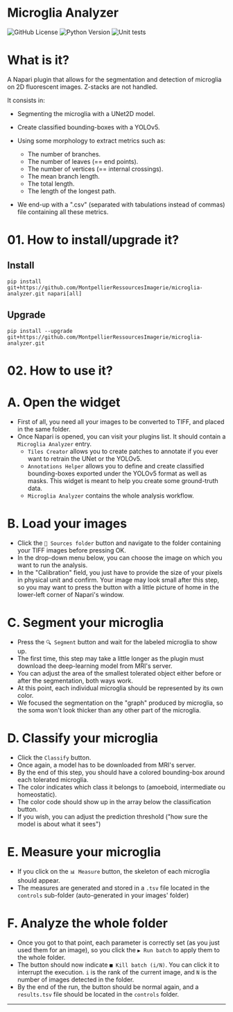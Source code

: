 # Microglia Analyzer

![GitHub License](https://img.shields.io/github/license/MontpellierRessourcesImagerie/microglia-analyzer)
![Python Version](https://img.shields.io/badge/Python-3.9|3.10|3.11-blue?logo=python)
![Unit tests](https://img.shields.io/github/actions/workflow/status/MontpellierRessourcesImagerie/microglia-analyzer/test_and_deploy.yml?logo=pytest&label=tests)

# What is it?

A Napari plugin that allows for the segmentation and detection of microglia on 2D fluorescent images.
Z-stacks are not handled.

It consists in:
- Segmenting the microglia with a UNet2D model.
- Create classified bounding-boxes with a YOLOv5.
- Using some morphology to extract metrics such as:
    - The number of branches.
    - The number of leaves (== end points).
    - The number of vertices (== internal crossings).
    - The mean branch length.
    - The total length.
    - The length of the longest path.
    
- We end-up with a ".csv" (separated with tabulations instead of commas) file containing all these metrics.

# 01. How to install/upgrade it?

## Install

```
pip install git+https://github.com/MontpellierRessourcesImagerie/microglia-analyzer.git napari[all]
```

## Upgrade

```
pip install --upgrade git+https://github.com/MontpellierRessourcesImagerie/microglia-analyzer.git
```

# 02. How to use it?

# A. Open the widget

- First of all, you need all your images to be converted to TIFF, and placed in the same folder.
- Once Napari is opened, you can visit your plugins list. It should contain a `Microglia Analyzer` entry.
    - `Tiles Creator` allows you to create patches to annotate if you ever want to retrain the UNet or the YOLOv5.
    - `Annotations Helper` allows you to define and create classified bounding-boxes exported under the YOLOv5 format as well as masks. This widget is meant to help you create some ground-truth data.
    - `Microglia Analyzer` contains the whole analysis workflow.

# B. Load your images

- Click the `📁 Sources folder` button and navigate to the folder containing your TIFF images before pressing OK.
- In the drop-down menu below, you can choose the image on which you want to run the analysis.
- In the "Calibration" field, you just have to provide the size of your pixels in physical unit and confirm. Your image may look small after this step, so you may want to press the button with a little picture of home in the lower-left corner of Napari's window.

# C. Segment your microglia

- Press the `🔍 Segment` button and wait for the labeled microglia to show up.
- The first time, this step may take a little longer as the plugin must download the deep-learning model from MRI's server.
- You can adjust the area of the smallest tolerated object either before or after the segmentation, both ways work.
- At this point, each individual microglia should be represented by its own color.
- We focused the segmentation on the "graph" produced by microglia, so the soma won't look thicker than any other part of the microglia.

# D. Classify your microglia

- Click the `Classify` button.
- Once again, a model has to be downloaded from MRI's server.
- By the end of this step, you should have a colored bounding-box around each tolerated microglia.
- The color indicates which class it belongs to (amoeboid, intermediate ou homeostatic).
- The color code should show up in the array below the classification button.
- If you wish, you can adjust the prediction threshold ("how sure the model is about what it sees")

# E. Measure your microglia

- If you click on the `📊 Measure` button, the skeleton of each microglia should appear.
- The measures are generated and stored in a `.tsv` file located in the `controls` sub-folder (auto-generated in your images' folder)

# F. Analyze the whole folder

- Once you got to that point, each parameter is correctly set (as you just used them for an image), so you click the `▶ Run batch` to apply them to the whole folder.
- The button should now indicate `■ Kill batch (i/N)`. You can click it to interrupt the execution. `i` is the rank of the current image, and `N` is the number of images detected in the folder.
- By the end of the run, the button should be normal again, and a `results.tsv` file should be located in the `controls` folder.

--------

[🐛 Found a bug?]: https://github.com/MontpellierRessourcesImagerie/microglia-analyzer/issues
[🔍 Need some help?]: mri-cia@mri.cnrs.fr
